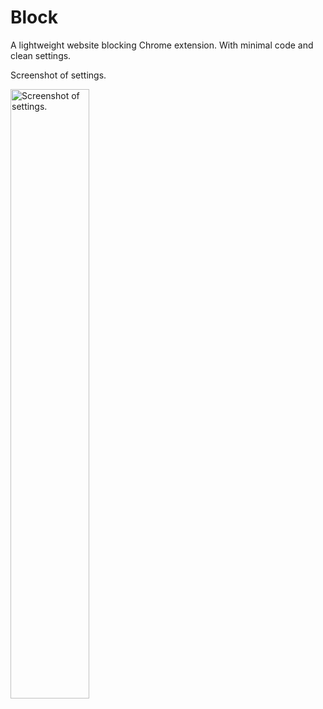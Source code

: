 # Block
A lightweight website blocking Chrome extension. With minimal code and clean settings.

Screenshot of settings.

<img width="50%" alt="Screenshot of settings." src="https://github.com/oscarmcdougall/Block/blob/master/preview.png?raw=true">
